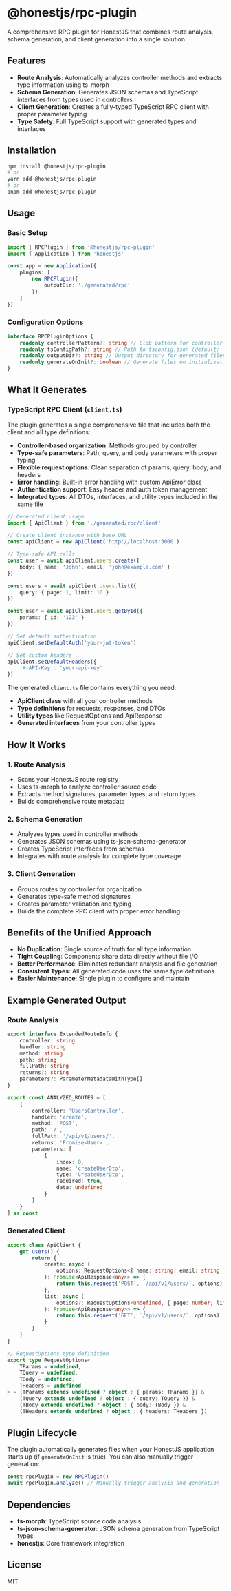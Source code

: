 # @honestjs/rpc-plugin

A comprehensive RPC plugin for HonestJS that combines route analysis, schema generation, and client generation into a
single solution.

## Features

- **Route Analysis**: Automatically analyzes controller methods and extracts type information using ts-morph
- **Schema Generation**: Generates JSON schemas and TypeScript interfaces from types used in controllers
- **Client Generation**: Creates a fully-typed TypeScript RPC client with proper parameter typing
- **Type Safety**: Full TypeScript support with generated types and interfaces

## Installation

```bash
npm install @honestjs/rpc-plugin
# or
yarn add @honestjs/rpc-plugin
# or
pnpm add @honestjs/rpc-plugin
```

## Usage

### Basic Setup

```typescript
import { RPCPlugin } from '@honestjs/rpc-plugin'
import { Application } from 'honestjs'

const app = new Application({
	plugins: [
		new RPCPlugin({
			outputDir: './generated/rpc'
		})
	]
})
```

### Configuration Options

```typescript
interface RPCPluginOptions {
	readonly controllerPattern?: string // Glob pattern for controller files (default: 'src/modules/*/*.controller.ts')
	readonly tsConfigPath?: string // Path to tsconfig.json (default: 'tsconfig.json')
	readonly outputDir?: string // Output directory for generated files (default: './generated/rpc')
	readonly generateOnInit?: boolean // Generate files on initialization (default: true)
}
```

## What It Generates

### TypeScript RPC Client (`client.ts`)

The plugin generates a single comprehensive file that includes both the client and all type definitions:

- **Controller-based organization**: Methods grouped by controller
- **Type-safe parameters**: Path, query, and body parameters with proper typing
- **Flexible request options**: Clean separation of params, query, body, and headers
- **Error handling**: Built-in error handling with custom ApiError class
- **Authentication support**: Easy header and auth token management
- **Integrated types**: All DTOs, interfaces, and utility types included in the same file

```typescript
// Generated client usage
import { ApiClient } from './generated/rpc/client'

// Create client instance with base URL
const apiClient = new ApiClient('http://localhost:3000')

// Type-safe API calls
const user = await apiClient.users.create({
	body: { name: 'John', email: 'john@example.com' }
})

const users = await apiClient.users.list({
	query: { page: 1, limit: 10 }
})

const user = await apiClient.users.getById({
	params: { id: '123' }
})

// Set default authentication
apiClient.setDefaultAuth('your-jwt-token')

// Set custom headers
apiClient.setDefaultHeaders({
	'X-API-Key': 'your-api-key'
})
```

The generated `client.ts` file contains everything you need:

- **ApiClient class** with all your controller methods
- **Type definitions** for requests, responses, and DTOs
- **Utility types** like RequestOptions and ApiResponse
- **Generated interfaces** from your controller types

## How It Works

### 1. Route Analysis

- Scans your HonestJS route registry
- Uses ts-morph to analyze controller source code
- Extracts method signatures, parameter types, and return types
- Builds comprehensive route metadata

### 2. Schema Generation

- Analyzes types used in controller methods
- Generates JSON schemas using ts-json-schema-generator
- Creates TypeScript interfaces from schemas
- Integrates with route analysis for complete type coverage

### 3. Client Generation

- Groups routes by controller for organization
- Generates type-safe method signatures
- Creates parameter validation and typing
- Builds the complete RPC client with proper error handling

## Benefits of the Unified Approach

- **No Duplication**: Single source of truth for all type information
- **Tight Coupling**: Components share data directly without file I/O
- **Better Performance**: Eliminates redundant analysis and file generation
- **Consistent Types**: All generated code uses the same type definitions
- **Easier Maintenance**: Single plugin to configure and maintain

## Example Generated Output

### Route Analysis

```typescript
export interface ExtendedRouteInfo {
	controller: string
	handler: string
	method: string
	path: string
	fullPath: string
	returns?: string
	parameters?: ParameterMetadataWithType[]
}

export const ANALYZED_ROUTES = [
	{
		controller: 'UsersController',
		handler: 'create',
		method: 'POST',
		path: '/',
		fullPath: '/api/v1/users/',
		returns: 'Promise<User>',
		parameters: [
			{
				index: 0,
				name: 'createUserDto',
				type: 'CreateUserDto',
				required: true,
				data: undefined
			}
		]
	}
] as const
```

### Generated Client

```typescript
export class ApiClient {
	get users() {
		return {
			create: async (
				options: RequestOptions<{ name: string; email: string }, undefined, undefined, undefined>
			): Promise<ApiResponse<any>> => {
				return this.request('POST', `/api/v1/users/`, options)
			},
			list: async (
				options?: RequestOptions<undefined, { page: number; limit: number }, undefined, undefined>
			): Promise<ApiResponse<any>> => {
				return this.request('GET', `/api/v1/users/`, options)
			}
		}
	}
}

// RequestOptions type definition
export type RequestOptions<
	TParams = undefined,
	TQuery = undefined,
	TBody = undefined,
	THeaders = undefined
> = (TParams extends undefined ? object : { params: TParams }) &
	(TQuery extends undefined ? object : { query: TQuery }) &
	(TBody extends undefined ? object : { body: TBody }) &
	(THeaders extends undefined ? object : { headers: THeaders })
```

## Plugin Lifecycle

The plugin automatically generates files when your HonestJS application starts up (if `generateOnInit` is true). You can
also manually trigger generation:

```typescript
const rpcPlugin = new RPCPlugin()
await rpcPlugin.analyze() // Manually trigger analysis and generation
```

## Dependencies

- **ts-morph**: TypeScript source code analysis
- **ts-json-schema-generator**: JSON schema generation from TypeScript types
- **honestjs**: Core framework integration

## License

MIT

